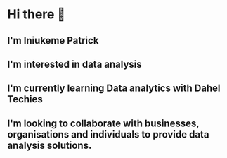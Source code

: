 # Hi there 👋 

## I'm Iniukeme Patrick

## I'm interested in data analysis
## I'm currently learning Data analytics with Dahel Techies
## I'm looking to collaborate with businesses, organisations and individuals to provide data analysis solutions.
